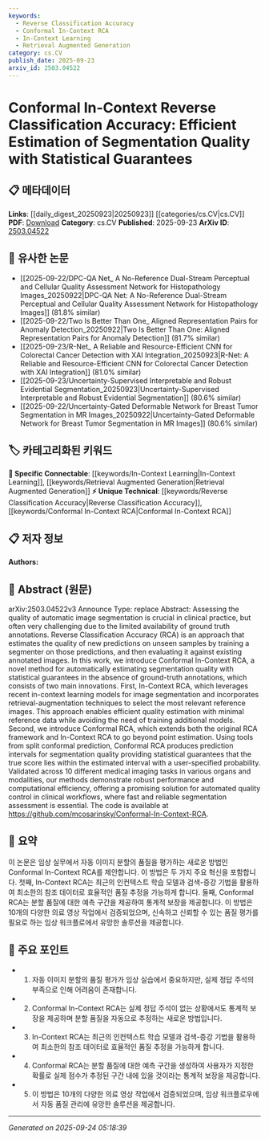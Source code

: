 ```yaml
---
keywords:
  - Reverse Classification Accuracy
  - Conformal In-Context RCA
  - In-Context Learning
  - Retrieval Augmented Generation
category: cs.CV
publish_date: 2025-09-23
arxiv_id: 2503.04522
---
```


<!-- KEYWORD_LINKING_METADATA:
{
  "processed_timestamp": "2025-09-24T05:18:39.787618",
  "vocabulary_version": "1.0",
  "selected_keywords": [
    "Reverse Classification Accuracy",
    "Conformal In-Context RCA",
    "In-Context Learning",
    "Retrieval Augmented Generation"
  ],
  "rejected_keywords": [],
  "similarity_scores": {
    "Reverse Classification Accuracy": 0.78,
    "Conformal In-Context RCA": 0.82,
    "In-Context Learning": 0.79,
    "Retrieval Augmented Generation": 0.77
  },
  "extraction_method": "AI_prompt_based",
  "budget_applied": true,
  "candidates_json": {
    "candidates": [
      {
        "surface": "Reverse Classification Accuracy",
        "canonical": "Reverse Classification Accuracy",
        "aliases": [
          "RCA"
        ],
        "category": "unique_technical",
        "rationale": "This is a specific method central to the paper's contribution, providing a unique approach to quality estimation.",
        "novelty_score": 0.75,
        "connectivity_score": 0.65,
        "specificity_score": 0.85,
        "link_intent_score": 0.78
      },
      {
        "surface": "Conformal In-Context RCA",
        "canonical": "Conformal In-Context RCA",
        "aliases": [],
        "category": "unique_technical",
        "rationale": "A novel method introduced in the paper, extending RCA with statistical guarantees, making it a unique contribution.",
        "novelty_score": 0.8,
        "connectivity_score": 0.7,
        "specificity_score": 0.9,
        "link_intent_score": 0.82
      },
      {
        "surface": "In-Context Learning",
        "canonical": "In-Context Learning",
        "aliases": [],
        "category": "specific_connectable",
        "rationale": "This method is crucial for the paper's approach and connects well with recent advancements in learning techniques.",
        "novelty_score": 0.65,
        "connectivity_score": 0.85,
        "specificity_score": 0.8,
        "link_intent_score": 0.79
      },
      {
        "surface": "Retrieval-Augmentation",
        "canonical": "Retrieval Augmented Generation",
        "aliases": [
          "RAG"
        ],
        "category": "specific_connectable",
        "rationale": "This technique is used in the paper and is a trending concept in the field, enhancing connectivity.",
        "novelty_score": 0.6,
        "connectivity_score": 0.88,
        "specificity_score": 0.75,
        "link_intent_score": 0.77
      }
    ],
    "ban_list_suggestions": [
      "segmentation quality",
      "statistical guarantees"
    ]
  },
  "decisions": [
    {
      "candidate_surface": "Reverse Classification Accuracy",
      "resolved_canonical": "Reverse Classification Accuracy",
      "decision": "linked",
      "scores": {
        "novelty": 0.75,
        "connectivity": 0.65,
        "specificity": 0.85,
        "link_intent": 0.78
      }
    },
    {
      "candidate_surface": "Conformal In-Context RCA",
      "resolved_canonical": "Conformal In-Context RCA",
      "decision": "linked",
      "scores": {
        "novelty": 0.8,
        "connectivity": 0.7,
        "specificity": 0.9,
        "link_intent": 0.82
      }
    },
    {
      "candidate_surface": "In-Context Learning",
      "resolved_canonical": "In-Context Learning",
      "decision": "linked",
      "scores": {
        "novelty": 0.65,
        "connectivity": 0.85,
        "specificity": 0.8,
        "link_intent": 0.79
      }
    },
    {
      "candidate_surface": "Retrieval-Augmentation",
      "resolved_canonical": "Retrieval Augmented Generation",
      "decision": "linked",
      "scores": {
        "novelty": 0.6,
        "connectivity": 0.88,
        "specificity": 0.75,
        "link_intent": 0.77
      }
    }
  ]
}
-->

# Conformal In-Context Reverse Classification Accuracy: Efficient Estimation of Segmentation Quality with Statistical Guarantees

## 📋 메타데이터

**Links**: [[daily_digest_20250923|20250923]] [[categories/cs.CV|cs.CV]]
**PDF**: [Download](https://arxiv.org/pdf/2503.04522.pdf)
**Category**: cs.CV
**Published**: 2025-09-23
**ArXiv ID**: [2503.04522](https://arxiv.org/abs/2503.04522)

## 🔗 유사한 논문
- [[2025-09-22/DPC-QA Net_ A No-Reference Dual-Stream Perceptual and Cellular Quality Assessment Network for Histopathology Images_20250922|DPC-QA Net: A No-Reference Dual-Stream Perceptual and Cellular Quality Assessment Network for Histopathology Images]] (81.8% similar)
- [[2025-09-22/Two Is Better Than One_ Aligned Representation Pairs for Anomaly Detection_20250922|Two Is Better Than One: Aligned Representation Pairs for Anomaly Detection]] (81.7% similar)
- [[2025-09-23/R-Net_ A Reliable and Resource-Efficient CNN for Colorectal Cancer Detection with XAI Integration_20250923|R-Net: A Reliable and Resource-Efficient CNN for Colorectal Cancer Detection with XAI Integration]] (81.0% similar)
- [[2025-09-23/Uncertainty-Supervised Interpretable and Robust Evidential Segmentation_20250923|Uncertainty-Supervised Interpretable and Robust Evidential Segmentation]] (80.6% similar)
- [[2025-09-22/Uncertainty-Gated Deformable Network for Breast Tumor Segmentation in MR Images_20250922|Uncertainty-Gated Deformable Network for Breast Tumor Segmentation in MR Images]] (80.6% similar)

## 🏷️ 카테고리화된 키워드
**🔗 Specific Connectable**: [[keywords/In-Context Learning|In-Context Learning]], [[keywords/Retrieval Augmented Generation|Retrieval Augmented Generation]]
**⚡ Unique Technical**: [[keywords/Reverse Classification Accuracy|Reverse Classification Accuracy]], [[keywords/Conformal In-Context RCA|Conformal In-Context RCA]]

## 📋 저자 정보

**Authors:** 

## 📄 Abstract (원문)

arXiv:2503.04522v3 Announce Type: replace 
Abstract: Assessing the quality of automatic image segmentation is crucial in clinical practice, but often very challenging due to the limited availability of ground truth annotations. Reverse Classification Accuracy (RCA) is an approach that estimates the quality of new predictions on unseen samples by training a segmenter on those predictions, and then evaluating it against existing annotated images. In this work, we introduce Conformal In-Context RCA, a novel method for automatically estimating segmentation quality with statistical guarantees in the absence of ground-truth annotations, which consists of two main innovations. First, In-Context RCA, which leverages recent in-context learning models for image segmentation and incorporates retrieval-augmentation techniques to select the most relevant reference images. This approach enables efficient quality estimation with minimal reference data while avoiding the need of training additional models. Second, we introduce Conformal RCA, which extends both the original RCA framework and In-Context RCA to go beyond point estimation. Using tools from split conformal prediction, Conformal RCA produces prediction intervals for segmentation quality providing statistical guarantees that the true score lies within the estimated interval with a user-specified probability. Validated across 10 different medical imaging tasks in various organs and modalities, our methods demonstrate robust performance and computational efficiency, offering a promising solution for automated quality control in clinical workflows, where fast and reliable segmentation assessment is essential. The code is available at https://github.com/mcosarinsky/Conformal-In-Context-RCA.

## 📝 요약

이 논문은 임상 실무에서 자동 이미지 분할의 품질을 평가하는 새로운 방법인 Conformal In-Context RCA를 제안합니다. 이 방법은 두 가지 주요 혁신을 포함합니다. 첫째, In-Context RCA는 최근의 인컨텍스트 학습 모델과 검색-증강 기법을 활용하여 최소한의 참조 데이터로 효율적인 품질 추정을 가능하게 합니다. 둘째, Conformal RCA는 분할 품질에 대한 예측 구간을 제공하여 통계적 보장을 제공합니다. 이 방법은 10개의 다양한 의료 영상 작업에서 검증되었으며, 신속하고 신뢰할 수 있는 품질 평가를 필요로 하는 임상 워크플로에서 유망한 솔루션을 제공합니다.

## 🎯 주요 포인트

- 1. 자동 이미지 분할의 품질 평가가 임상 실습에서 중요하지만, 실제 정답 주석의 부족으로 인해 어려움이 존재합니다.
- 2. Conformal In-Context RCA는 실제 정답 주석이 없는 상황에서도 통계적 보장을 제공하며 분할 품질을 자동으로 추정하는 새로운 방법입니다.
- 3. In-Context RCA는 최근의 인컨텍스트 학습 모델과 검색-증강 기법을 활용하여 최소한의 참조 데이터로 효율적인 품질 추정을 가능하게 합니다.
- 4. Conformal RCA는 분할 품질에 대한 예측 구간을 생성하여 사용자가 지정한 확률로 실제 점수가 추정된 구간 내에 있을 것이라는 통계적 보장을 제공합니다.
- 5. 이 방법은 10개의 다양한 의료 영상 작업에서 검증되었으며, 임상 워크플로우에서 자동 품질 관리에 유망한 솔루션을 제공합니다.


---

*Generated on 2025-09-24 05:18:39*